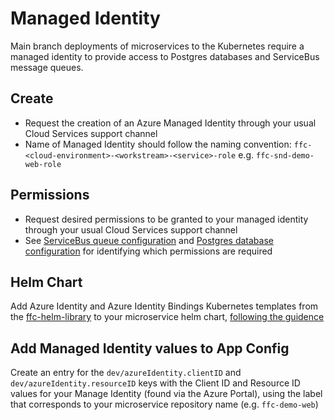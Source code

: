 # Managed Identity

Main branch deployments of microservices to the Kubernetes require a managed identity to provide access to Postgres databases and ServiceBus message queues.

## Create

* Request the creation of an Azure Managed Identity through your usual Cloud Services support channel
* Name of Managed Identity should follow the naming convention: `ffc-<cloud-environment>-<workstream>-<service>-role` e.g. `ffc-snd-demo-web-role`

## Permissions

* Request desired permissions to be granted to your managed identity through your usual Cloud Services support channel
* See [ServiceBus queue configuration](servicebus-queues.md) and [Postgres database configuration](postgres-database.md) for identifying which permissions are required

## Helm Chart

Add Azure Identity and Azure Identity Bindings Kubernetes templates from the [ffc-helm-library](https://github.com/DEFRA/ffc-helm-library) to your microservice helm chart, [following the guidence](https://github.com/DEFRA/ffc-helm-library#azure-identity-template)

## Add Managed Identity values to App Config

Create an entry for the `dev/azureIdentity.clientID` and `dev/azureIdentity.resourceID` keys with the Client ID and Resource ID values for your Manage Identity (found via the Azure Portal), using the label that corresponds to your microservice repository name (e.g. `ffc-demo-web`)
